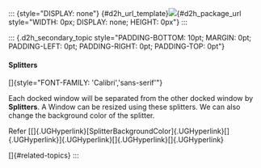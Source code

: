 ::: {style="DISPLAY: none"}
[](ms-xhelp:///?Id=d2h_url_template){#d2h_url_template}![](!package_url!){#d2h_package_url style="WIDTH: 0px; DISPLAY: none; HEIGHT: 0px"}
:::

::: {.d2h_secondary_topic style="PADDING-BOTTOM: 10pt; MARGIN: 0pt; PADDING-LEFT: 0pt; PADDING-RIGHT: 0pt; PADDING-TOP: 0pt"}
#### Splitters

[]{style="FONT-FAMILY: 'Calibri','sans-serif'"} 

Each docked window will be separated from the other docked window by **Splitters**. A Window can be resized using these splitters. We can also change the background color of the splitter.

Refer [[]{.UGHyperlink}[SplitterBackgroundColor]{.UGHyperlink}[]{.UGHyperlink}]{.UGHyperlink}[]{.UGHyperlink}[]{.UGHyperlink}

[]{#related-topics}
:::
